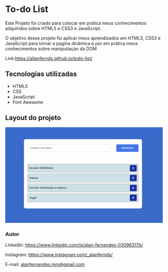 # To-do List 

Este Projeto foi criado para colocar em prática meus conhecimentos adquiridos sobre HTML5 e CSS3 e JavaScript.

O objetivo desse projeto foi aplicar meus aprendizados em HTML5, CSS3 e JavaScript para tornar a pagina dinâmica e por em prática meus conhecimentos sobre manipuilação da DOM

Link:https://allanfernds.github.io/todo-list/

## Tecnologias utilizadas

* HTML5
* CSS
* JavaScript
* Font Awesome


## Layout do projeto
![layout.png](layout/layout.png)
### Autor

LinkedIn: https://www.linkedin.com/in/alan-fernandes-03096317b/

Instagram: https://www.instagram.com/_alanfernds/

E-mail: alanfernandes.mm@gmail.com

